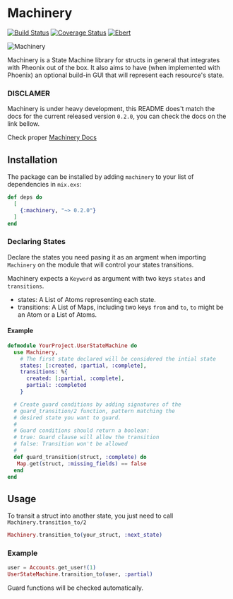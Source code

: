 # Machinery

[![Build Status](https://travis-ci.org/joaomdmoura/machinery.svg?branch=master)](https://travis-ci.org/joaomdmoura/machinery)
[![Coverage Status](https://coveralls.io/repos/github/joaomdmoura/machinery/badge.svg?branch=master)](https://coveralls.io/github/joaomdmoura/machinery?branch=master)
[![Ebert](https://ebertapp.io/github/joaomdmoura/machinery.svg)](https://ebertapp.io/github/joaomdmoura/machinery)

![Machinery](https://github.com/joaomdmoura/machinery/blob/master/logo.png)

Machinery is a State Machine library for structs in general that integrates with
Pheonix out of the box.
It also aims to have (when implemented with Phoenix) an optional build-in GUI
that will represent each resource's state.

### DISCLAMER

Machinery is under heavy development, this README does't match the docs for the
current released version `0.2.0`, you can check the docs on the link bellow.

Check proper [Machinery Docs](https://hexdocs.pm/machinery)

## Installation

The package can be installed by adding `machinery` to your list of
dependencies in `mix.exs`:

```elixir
def deps do
  [
    {:machinery, "~> 0.2.0"}
  ]
end
```

### Declaring States

Declare the states you need pasing it as an argment when importing `Machinery`
on the module that will control your states transitions.

Machinery expects a `Keyword` as argument with two keys `states` and `transitions`.

- states: A List of Atoms representing each state.
- transitions: A List of Maps, including two keys `from` and `to`, `to` might be an Atom or a List of Atoms.

#### Example

```elixir
defmodule YourProject.UserStateMachine do
  use Machinery,
    # The first state declared will be considered the intial state
    states: [:created, :partial, :complete],
    transitions: %{
      created: [:partial, :complete],
      partial: :completed
    }

  # Create guard conditions by adding signatures of the
  # guard_transition/2 function, pattern matching the
  # desired state you want to guard.
  #
  # Guard conditions should return a boolean:
  # true: Guard clause will allow the transition
  # false: Transition won't be allowed
  #
  def guard_transition(struct, :complete) do
   Map.get(struct, :missing_fields) == false
  end
end
```

## Usage

To transit a struct into another state, you just need to call `Machinery.transition_to/2`
```elixir
Machinery.transition_to(your_struct, :next_state)
```

### Example

```elixir
user = Accounts.get_user!(1)
UserStateMachine.transition_to(user, :partial)
```

Guard functions will be checked automatically.